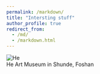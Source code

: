 ```yaml
---
permalink: /markdown/
title: "Intersting stuff"
author_profile: true
redirect_from: 
  - /md/
  - /markdown.html
---
```


![He](https://github.com/huangchaoxing/huangchaoxing.github.io/blob/master/images/%E5%92%8C.jpg)   
He Art Museum in Shunde, Foshan
